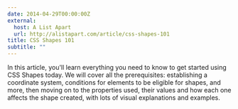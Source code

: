 ```yaml
---
date: 2014-04-29T00:00:00Z
external:
  host: A List Apart
  url: http://alistapart.com/article/css-shapes-101
title: CSS Shapes 101
subtitle: ""
---
```


<p class="size-2x">
	In this article, you'll learn everything you need to know to get started using CSS Shapes today. We will cover all the prerequisites: establishing a coordinate system, conditions for elements to be eligible for shapes, and more, then moving on to the properties used, their values and how each one affects the shape created, with lots of visual explanations and examples.
</p>